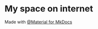 # My space on internet

Made with [@Material for MkDocs](https://squidfunk.github.io/mkdocs-material/)
